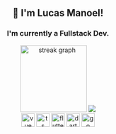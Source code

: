 <div>
  <h2 align="center">👋 I'm Lucas Manoel!</h2>
  <div align="center">
    <h3>I'm currently a Fullstack Dev. </h3>
  </div>
<div align="center">
  <div>
    <img src="https://streak-stats.demolab.com?user=lucasoribka&locale=en&mode=daily&theme=outrun&hide_border=true&border_radius=25&card_width=320" height="150" alt="streak graph"  />
    <img src="http://github-profile-summary-cards.vercel.app/api/cards/profile-details?username=lucasoribka&theme=outrun">
  </div>
</div>

<div align="center">
  <img src="https://skillicons.dev/icons?i=c#" height="30" alt="vue logo"  />
  <img src="https://skillicons.dev/icons?i=ts" height="30" alt="ts logo"  />
  <img src="https://skillicons.dev/icons?i=python" height="30" alt="flutter logo" />
  <img src="https://skillicons.dev/icons?i=net" height="30" alt="dart logo" />
  <img src="https://skillicons.dev/icons?i=js" height="30" alt="go logo"  />
</div>
